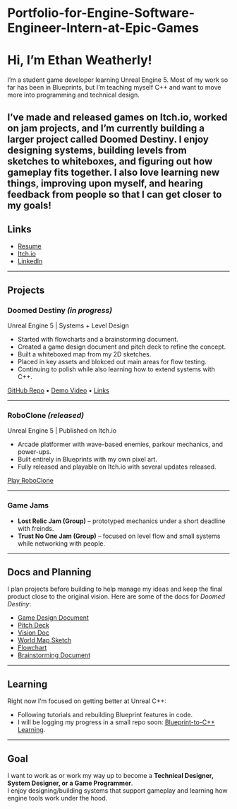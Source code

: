 # Portfolio-for-Engine-Software-Engineer-Intern-at-Epic-Games

# Hi, I’m Ethan Weatherly!

I’m a student game developer learning Unreal Engine 5. Most of my work so far has been in Blueprints, but I’m teaching myself C++ and want to move more into programming and technical design.  

I’ve made and released games on Itch.io, worked on jam projects, and I’m currently building a larger project called **Doomed Destiny**. I enjoy designing systems, building levels from sketches to whiteboxes, and figuring out how gameplay fits together. I also love learning new things, improving upon myself, and hearing feedback from people so that I can get closer to my goals!
---

## Links
- [Resume](https://docs.google.com/document/d/1HZV0S63DrEs8Umd6UNrNBZqFqfknc1_qMHJI8-RAMpU/edit?usp=sharing) 
- [Itch.io](https://nitronic-games.itch.io/)
- [LinkedIn](https://www.linkedin.com/in/ethan-weatherly-46192228a/)

---

## Projects

### Doomed Destiny *(in progress)*
Unreal Engine 5 | Systems + Level Design  

- Started with flowcharts and a brainstorming document.
- Created a game design document and pitch deck to refine the concept.  
- Built a whiteboxed map from my 2D sketches.
- Placed in key assets and blokced out main areas for flow testing.
- Continuing to polish while also learning how to extend systems with C++.

[GitHub Repo](your-link) • [Demo Video](your-link) • [Links](https://docs.google.com/document/d/198YT4rlBzRcgm3pHrqV77kXPFInvWR1p210KoxUr2YU/edit?usp=sharing)

---

### RoboClone *(released)*
Unreal Engine 5 | Published on Itch.io  

- Arcade platformer with wave-based enemies, parkour mechanics, and power-ups.  
- Built entirely in Blueprints with my own pixel art.  
- Fully released and playable on Itch.io with several updates released. 

[Play RoboClone](https://nitronic-games.itch.io/roboclone)

---

### Game Jams
- **Lost Relic Jam (Group)** – prototyped mechanics under a short deadline with freinds.  
- **Trust No One Jam (Group)** – focused on level flow and small systems while networking with people.  

---

## Docs and Planning
I plan projects before building to help manage my ideas and keep the final product close to the original vision. 
Here are some of the docs for *Doomed Destiny*:  
- [Game Design Document](https://docs.google.com/document/d/1FUujci-n59a9jCvpHh2hD5g74iDaQWNK0O-85yyGeGg/edit?usp=sharing)
- [Pitch Deck](https://docs.google.com/presentation/d/1d6ztp96R-0NF5GgYzH7n6gnjAHalp01L/edit?usp=sharing&ouid=104468524659219012433&rtpof=true&sd=true)
- [Vision Doc](https://docs.google.com/document/d/1xFN1H4TUyV43KtACMq4pGIH4pIAYSRycjcr280qoztI/edit?usp=sharing)
- [World Map Sketch](https://docs.google.com/drawings/d/1_ePIIGdtvzJQj8ulc0g2JywTBmlqEclTVr27kYZum9s/edit?usp=sharing)
- [Flowchart](https://docs.google.com/drawings/d/1ZudKHiov6fbrtpMxWOxFNU_s0dUFT9p9qhgJ0gsv9ps/edit?usp=sharing)
- [Brainstorming Document](https://docs.google.com/document/d/1BZDqHK1wWTNWPmMMcgeBWDjKcua9Uo3uYYK1Uvi-xKM/edit?usp=sharing)

---

## Learning
Right now I’m focused on getting better at Unreal C++:  
- Following tutorials and rebuilding Blueprint features in code.  
- I will be logging my progress in a small repo soon: [Blueprint-to-C++ Learning](your-link).  

---

## Goal
I want to work as or work my way up to become a **Technical Designer, System Designer, or a Game Programmer**.  
I enjoy designing/building systems that support gameplay and learning how engine tools work under the hood.
